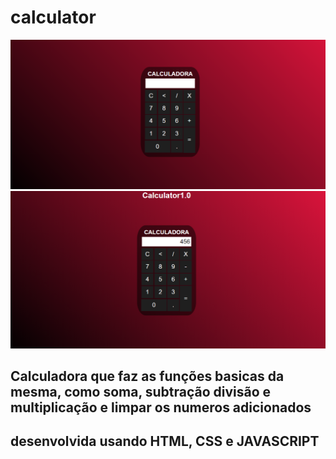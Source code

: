 # calculator


![CALCULATOR](assets/calculator01.png)
![CALCULATOR](assets/calculator02.png)


## Calculadora que faz as funções basicas da mesma, como soma, subtração divisão e multiplicação e limpar os numeros adicionados

## desenvolvida usando __HTML__, __CSS__ e __JAVASCRIPT__

